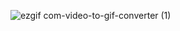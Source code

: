 ![ezgif com-video-to-gif-converter (1)](https://github.com/user-attachments/assets/c4e88d84-8da6-42ec-a5ed-9ec6e98a9448)

